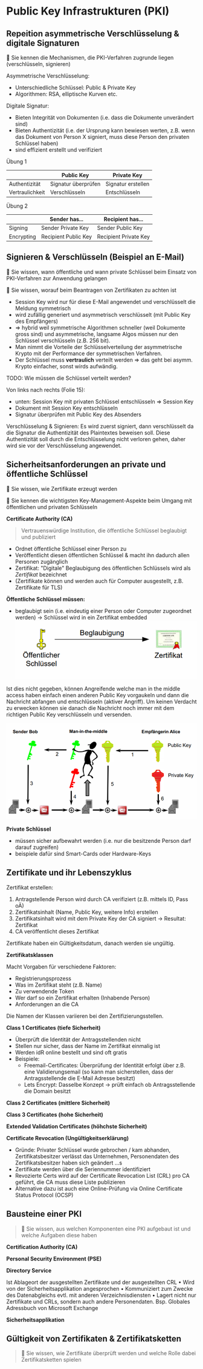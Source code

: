 # Public Key Infrastrukturen (PKI)

## Repeition asymmetrische Verschlüsselung & digitale Signaturen

🎯 Sie kennen die Mechanismen, die PKI-Verfahren zugrunde liegen (verschlüsseln, signieren)

Asymmetrische Verschlüsselung:

* Unterschiedliche Schlüssel: Public & Private Key
* Algorithmen: RSA, elliptische Kurven etc.

Digitale Signatur:

* Bieten Integrität von Dokumenten (i.e. dass die Dokumente unverändert sind)
* Bieten Authentizität (i.e. der Ursprung kann bewiesen werten, z.B. wenn das Dokument von Person X signiert, muss diese Person den privaten Schlüssel haben)
* sind effizient erstellt und verifiziert

Übung 1

|                 | Public Key          | Private Key        |
| --------------- | ------------------- | ------------------ |
| Authentizität   | Signatur überprüfen | Signatur erstellen |
| Vertraulichkeit | Verschlüsseln       | Entschlüsseln      |

Übung 2

|            | Sender has...        | Recipient has...      |
| ---------- | -------------------- | --------------------- |
| Signing    | Sender Private Key   | Sender Public Key     |
| Encrypting | Recipient Public Key | Recipient Private Key |



## Signieren & Verschlüsseln (Beispiel an E-Mail)

🎯 Sie wissen, wann öffentliche und wann private Schlüssel beim Einsatz von PKI-Verfahren zur Anwendung gelangen

🎯 Sie wissen, worauf beim Beantragen von Zertifikaten zu achten ist



- Session Key wird nur für diese E-Mail angewendet und verschlüsselt die Meldung symmetrisch
- wird zufällig generiert und asymmetrisch verschlüsselt (mit Public Key des Empfängers)
- => hybrid weil symmetrische Algorithmen schneller (weil Dokumente gross sind) und asymmetrische, langsame Algos müssen nur den Schlüssel verschlüsseln (z.B. 256 bit). 
- Man nimmt die Vorteile der Schlüsselverteilung der asymmetrische Krypto mit der Performance der symmetrischen Verfahren.
- Der Schlüssel muss **vertraulich** verteilt werden => das geht bei asymm. Krypto einfacher, sonst wirds aufwändig.



TODO: Wie müssen die Schlüssel verteilt werden? 



Von links nach rechts (Folie 15):

* unten: Session Key mit privaten Schlüssel entschlüsseln => Session Key
* Dokument mit Session Key entschlüsseln
* Signatur überprüfen mit Public Key des Absenders



Verschlüsselung & Signieren: Es wird zuerst signiert, dann verschlüsselt da die Signatur die Authentizität des Plaintextes beweisen soll. Diese Authentizität soll durch die Entschlüsselung nicht verloren gehen, daher wird sie vor der Verschlüsselung angewendet.





## Sicherheitsanforderungen an private und öffentliche Schlüssel

🎯 Sie wissen, wie Zertifikate erzeugt werden

🎯 Sie kennen die wichtigsten Key-Management-Aspekte beim Umgang mit öffentlichen und privaten Schlüsseln

**Certificate Authority (CA)**

> Vertrauenswürdige Institution, die öffentliche Schlüssel beglaubigt und publiziert

* Ordnet öffentliche Schlüssel einer Person zu
* Veröffentlicht diesen öffentlichen Schlüssel & macht ihn dadurch allen Personen zugänglich
* Zertifikat: "Digitale" Beglaubigung des öffentlichen Schlüssels wird als *Zertifikat* bezeichnet
* (Zertifikate können und werden auch für Computer ausgestellt, z.B. Zertifikate für TLS)



**Öffentliche Schlüssel müssen:**

* beglaubigt sein (i.e. eindeutig einer Person oder Computer zugeordnet werden) -> Schlüssel wird in ein Zertifikat embedded
  ![image-20201125214119606](assets/image-20201125214119606.png)

Ist dies nicht gegeben, können Angreifende welche man in the middle access haben einfach einen anderen Public Key vorgaukeln und dann die Nachricht abfangen und entschlüsseln (aktiver Angriff). Um keinen Verdacht zu erwecken können sie danach die Nachricht noch immer mit dem richtigen Public Key verschlüsseln und versenden.

![image-20201125214320899](assets/image-20201125214320899.png)



**Private Schlüssel**

* müssen sicher aufbewahrt werden (i.e. nur die besitzende Person darf darauf zugreifen)
* beispiele dafür sind Smart-Cards oder Hardware-Keys

## Zertifikate und ihr Lebenszyklus

Zertifikat erstellen:

1. Antragstellende Person wird durch CA verifiziert (z.B. mittels ID, Pass oÄ)
2. Zertifikatsinhalt (Name, Public Key, weitere Info) erstellen
3. Zertifikatsinhalt wird mit dem Private Key der CA signiert -> Resultat: Zertifikat
4. CA veröffentlicht dieses Zertifikat



Zertifikate haben ein Gültigkeitsdatum, danach werden sie ungültig.



**Zertifikatsklassen**

Macht Vorgaben für verschiedene Faktoren:

* Registrierungsprozess
* Was im Zertifikat steht (z.B. Name)
* Zu verwendende Token
* Wer darf so ein Zertifikat erhalten (Inhabende Person)
* Anforderungen an die CA

Die Namen der Klassen variieren bei den Zertifizierungsstellen.

**Class 1 Certificates (tiefe Sicherheit)**

- Überprüft die Identität der Antragsstellenden nicht
- Stellen nur sicher, dass der Name im Zertifikat einmalig ist
- Werden idR online bestellt und sind oft gratis
- Beispiele:
  - Freemail-Certificates: Überprüfung der Identität erfolgt über z.B. eine Validierungsemail (so kann man sicherstellen, dass der Antragsstellende die E-Mail Adresse besitzt)
  - Lets Encrypt: Dasselbe Konzept -> prüft einfach ob Antragsstellende die Domain besitzt

**Class 2 Certificates (mittlere Sicherheit)**



**Class 3 Certificates (hohe Sicherheit)**

**Extended Validation Certificates (höhchste Sicherheit)**



**Certificate Revocation (Ungültigkeitserklärung)**

* Gründe: Privater Schlüssel wurde gebrochen / kam abhanden, Zertifikatsbesitzer verlässt das Unternehmen, Personendaten des Zertifikatsbesitzer haben sich geändert ...s
* Zertifikate werden über die Seriennummer identifiziert
* Revozierte Certs wird auf der Certificate Revocation List (CRL) pro CA geführt, die CA muss diese Liste publizieren
* Alternative dazu ist auch eine Online-Prüfung via Online Certificate Status Protocol (OCSP)



## Bausteine einer PKI

> 🎯 Sie wissen, aus welchen Komponenten eine PKI aufgebaut ist und welche Aufgaben diese haben

**Certification Authority (CA)**



**Personal Security Environment (PSE)**



**Directory Service**

Ist Ablageort der ausgestellten Zertifikate und der ausgestellten CRL • Wird von der Sicherheitsapplikation angesprochen • Kommuniziert zum Zwecke des Datenabgleichs evtl. mit anderen Verzeichnisdiensten • Lagert nicht nur Zertifikate und CRLs, sondern auch andere Personendaten. Bsp. Globales Adressbuch von Microsoft Exchange



**Sicherheitsapplikation**





## Gültigkeit von Zertifikaten & Zertifikatsketten

>  🎯 Sie wissen, wie Zertifikate überprüft werden und welche Rolle dabei Zertifikatsketten spielen